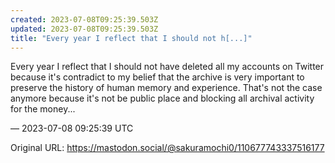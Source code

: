 ```yaml
---
created: 2023-07-08T09:25:39.503Z
updated: 2023-07-08T09:25:39.503Z
title: "Every year I reflect that I should not h[...]"
---
```


<p>Every year I reflect that I should not have deleted all my accounts on Twitter because it&#39;s contradict to my belief that the archive is very important to preserve the history of human memory and experience. That&#39;s not the case anymore because it&#39;s not be public place and blocking all archival activity for the money...</p>

&mdash; 2023-07-08 09:25:39 UTC

Original URL: https://mastodon.social/@sakuramochi0/110677743337516177
